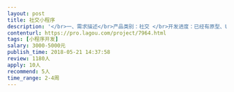 ```yaml
---                
layout: post       
title: 社交小程序           
description: '</br>一、需求描述</br>产品类别：社交 </br>开发进度：已经有原型、UI图，需要技术开发。 </br>功能：溜溜小程序做的是一款基于游戏主题进行语音的聊天室模式，用户通过随机cosplay一个游戏主题中的角色，进入一个6人房间，通过有好感的互动形式可以进入私聊房间，建立简易的好友关系，方便以后互相联系和沟通，用户也可以邀请好友加入主题派对，对于涉黄、涉政内容可以举报，后台通过人工审核对其进行账号冻结等操作。。</br></br>二、参考产品</br></br>语玩APP </br>非诚无撩 小程序</br></br>三、人才要求</br></br>有微信小程序开发经验，有作品等</br></br>四、其他要求</br></br>项目周期：总周期约7天。</br>'     
contenturl: https://pro.lagou.com/project/7964.html      
tags: [小程序开发]            
salary: 3000-5000元          
publish_time: 2018-05-21 14:37:58         
review: 1180人                   
apply: 10人                   
recommend: 5人                   
time_range: 2-4周              
---                 
```

